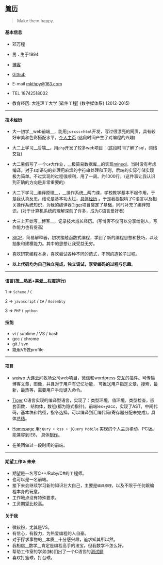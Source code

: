 ## [简历](https://github.com/whps/whps.github.io/blob/master/Resume-ch.md)

> Make them happy.


#### 基本信息
* 邓万程

* 男 __.__ 生于1994

* [博客](https://github.com/whps/whps.github.io/issues)

* [Github](https://github.com/whps)

* E-mail mkthpy@163.com

* TEL 18742518032

* 教育经历: 大连理工大学 [软件工程] {数字媒体系} (2012-2015)

---

#### 技术经历
* 大一初学__web前端__，能用`js`+`css`+`html`开发，写过很漂亮的网页，具有较好审美和色彩搭配水平，[个人主页](https://whps.github.io/)
  (这段时间产生了对编程的兴趣)

* 大二上学习__后端__，用`php`开发了较多web项目：(这段时间了解了sql，网络交互)

* 大二暑假写了一个`C#`大作业，__极简易数据库__的实现[minsql](https://github.com/whps/whps.github.io/tree/master/stuff/tiny-item/minsql)。当时没有考虑编译，对于sql语句的处理用麻烦的字符串处理和正则，后端的实际存储实现极为简单。不过实现的过程很顺利，用了一周。约1000行。(这件事让我认识到正确的方向是非常重要的)

* 大二下学习__编译原理__，__操作系统__两门课，学校教学基本不起作用，于是我认真反思，结论是基本功太烂，[具体经历](https://github.com/whps/whps.github.io/issues/8) 。于是我狠狠啃了C语言以及相关操作系统知识，为我的编译器[Tiger](https://github.com/whps/Tiger)项目奠定了基础，同时补充了编译知识。(对于计算机系统的理解深刻了许多，成为C语言爱好者)

* 大三上开始写__博客__，记录技术成长经历。(写博客不仅可以分享给别人，写作能力也有提高)

* [SICP](https://github.com/whps/whps.github.io/tree/master/stuff/tiny-item/Interpret)，简易解释器，初次接触函数式编程，学到了新的编程思想和技巧，以及抽象和建模能力。其中的思想让我受益无穷。

* 喜欢研究编程本身，喜欢尝试各种不同的范式，不同的造轮子过程。

* __以上代码均为自己独立完成，独立调试，享受编码的过程与乐趣__。

---
 
#### 语言(按__熟悉+喜爱__程度排行)
1 =>  `Scheme` / `C`

2 => `javascript` / `C#` / `Assembly`

3 =>  `PHP` / `python`
 
 
#### 技能

* vi / sublime / VS / bash
* gcc / chrome
* git / svn
* 能用VS做profile

---

#### 项目
* [wxiwp](https://github.com/whps/whps.github.io/tree/master/stuff/tiny-item/wxiwp) 大连云间牧场公司web项目，微信和wordpress 交互的插件。可传输博客文章，图像，并且对于用户有记忆功能，
可推送用户指定文章，搜索，最新，最热等，需要用户手动键入命令。

* [Tiger](https://github.com/whps/Tiger) C语言实现的编译型语言，实现了：类型环境，值环境，类型检查，嵌套函数，
结构体，数组(都为隐式指针)。前端lex+yacc，实现了AST，中间代码，基本块和路径，指令选择。可以编译到汇编代码(寄存器分配未完成)，具体[总结](https://github.com/whps/whps.github.io/issues/5)。

* [Homepage](https://whps.github.io) 用`jQury + css + jQuery Mobile` 实现的个人主页移动，PC版。能兼容到IE8，
具体[制作](https://github.com/whps/whps.github.io/issues/26)。

* 在美团做过一段时间的前端。

---

#### 期望工作 & 未来

* 期望是一名写C++/Ruby/C#的工程师。
* 也可以是一名前端。
* 接下来会继续学习新的知识壮大自己，主要是`编译原理`，以及不限于任何跟编程本身的玩意。
* 工作地点没有特殊要求。
* 工资期望比较高。
 
#### 关于我

* 微软粉，尤其是VS。
* 有信心，有毅力，为热爱编程的人自豪。
* 对于探求事物的__本质__十分感兴趣，追求知其所以然。
* 我相信__数学__肯定是编程高手的法宝，但我数学不怎么好。
* 帮助工作室的学弟(妹)们出了一个C语言的[测试题](https://github.com/CIPPUS-SSS/assignment/blob/master/C-Lang-Exam-2014-12-16.md)
* 喜欢打篮球，打台球。
